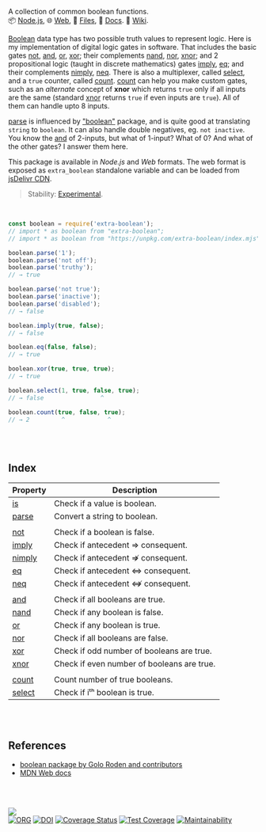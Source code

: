 A collection of common boolean functions.<br>
📦 [Node.js](https://www.npmjs.com/package/extra-boolean),
🌐 [Web](https://www.npmjs.com/package/extra-boolean.web),
📜 [Files](https://unpkg.com/extra-boolean/),
📰 [Docs](https://nodef.github.io/extra-boolean/).
📘 [Wiki](https://github.com/nodef/extra-boolean/wiki/).

[Boolean] data type has two possible truth values to represent logic.
Here is my implementation of digital logic gates in software. That includes
the basic gates [not], [and], [or], [xor]; their complements [nand], [nor],
[xnor]; and 2 propositional logic (taught in discrete mathematics) gates
[imply], [eq]; and their complements [nimply], [neq]. There is also a
multiplexer, called [select], and a `true` counter, called [count]. [count]
can help you make custom gates, such as an *alternate* concept of **xnor**
which returns `true` only if all inputs are the same (standard [xnor] returns
`true` if even inputs are `true`). All of them can handle upto 8 inputs.

[parse] is influenced by ["boolean"] package, and is quite good at translating
`string` to `boolean`. It can also handle double negatives, eg. `not inactive`.
You know the [and] of 2-inputs, but what of 1-input? What of 0? And what of
the other gates? I answer them here.

This package is available in *Node.js* and *Web* formats. The web format
is exposed as `extra_boolean` standalone variable and can be loaded from
[jsDelivr CDN].

[Boolean]: https://developer.mozilla.org/en-US/docs/Web/JavaScript/Reference/Global_Objects/Boolean
["boolean"]: https://www.npmjs.com/package/boolean
[jsDelivr CDN]: https://cdn.jsdelivr.net/npm/extra-boolean.web/index.js

> Stability: [Experimental](https://www.youtube.com/watch?v=L1j93RnIxEo).

<br>

```javascript
const boolean = require('extra-boolean');
// import * as boolean from "extra-boolean";
// import * as boolean from "https://unpkg.com/extra-boolean/index.mjs"; (deno)

boolean.parse('1');
boolean.parse('not off');
boolean.parse('truthy');
// → true

boolean.parse('not true');
boolean.parse('inactive');
boolean.parse('disabled');
// → false

boolean.imply(true, false);
// → false

boolean.eq(false, false);
// → true

boolean.xor(true, true, true);
// → true

boolean.select(1, true, false, true);
// → false                ^

boolean.count(true, false, true);
// → 2         ^            ^
```

<br>
<br>


## Index

| Property | Description |
|  ----  |  ----  |
| [is] | Check if a value is boolean. |
| [parse] | Convert a string to boolean. |
|  |  |
| [not] | Check if a boolean is false. |
| [imply] | Check if antecedent ⇒ consequent. |
| [nimply] | Check if antecedent ⇏ consequent. |
| [eq] | Check if antecedent ⇔ consequent. |
| [neq] | Check if antecedent ⇎ consequent. |
|  |  |
| [and] | Check if all booleans are true. |
| [nand] | Check if any boolean is false. |
| [or] | Check if any boolean is true. |
| [nor] | Check if all booleans are false. |
| [xor] | Check if odd number of booleans are true. |
| [xnor] | Check if even number of booleans are true. |
|  |  |
| [count] | Count number of true booleans. |
| [select] | Check if iᵗʰ boolean is true. |

<br>
<br>


## References

- [boolean package by Golo Roden and contributors](https://developer.mozilla.org/en-US/docs/Web/JavaScript/Reference)
- [MDN Web docs](https://developer.mozilla.org/en-US/docs/Web/JavaScript/Reference)

<br>
<br>


[![](https://img.youtube.com/vi/6mMK6iSZsAs/maxresdefault.jpg)](https://www.youtube.com/watch?v=6mMK6iSZsAs)<br>
[![ORG](https://img.shields.io/badge/org-nodef-green?logo=Org)](https://nodef.github.io)
[![DOI](https://zenodo.org/badge/162931162.svg)](https://zenodo.org/badge/latestdoi/162931162)
[![Coverage Status](https://coveralls.io/repos/github/nodef/extra-boolean/badge.svg?branch=master)](https://coveralls.io/github/nodef/extra-boolean?branch=master)
[![Test Coverage](https://api.codeclimate.com/v1/badges/4df603a5ea361f324e9f/test_coverage)](https://codeclimate.com/github/nodef/extra-boolean/test_coverage)
[![Maintainability](https://api.codeclimate.com/v1/badges/4df603a5ea361f324e9f/maintainability)](https://codeclimate.com/github/nodef/extra-boolean/maintainability)


[is]: https://nodef.github.io/extra-boolean/functions/is.html
[parse]: https://nodef.github.io/extra-boolean/functions/parse.html
[not]: https://nodef.github.io/extra-boolean/functions/not.html
[imply]: https://nodef.github.io/extra-boolean/functions/imply.html
[nimply]: https://nodef.github.io/extra-boolean/functions/nimply.html
[eq]: https://nodef.github.io/extra-boolean/functions/eq.html
[neq]: https://nodef.github.io/extra-boolean/functions/neq.html
[and]: https://nodef.github.io/extra-boolean/functions/and.html
[nand]: https://nodef.github.io/extra-boolean/functions/nand.html
[or]: https://nodef.github.io/extra-boolean/functions/or.html
[nor]: https://nodef.github.io/extra-boolean/functions/nor.html
[xor]: https://nodef.github.io/extra-boolean/functions/xor.html
[xnor]: https://nodef.github.io/extra-boolean/functions/xnor.html
[count]: https://nodef.github.io/extra-boolean/functions/count.html
[select]: https://nodef.github.io/extra-boolean/functions/select.html
